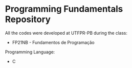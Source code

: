 # Programming Fundamentals Repository

All the codes were developed at UTFPR-PB during the class:
- FP21NB - Fundamentos de Programação

Programming Language:
- C

